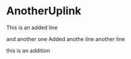 # AnotherUplink

This is an added line

and another one
Added anothe line 
another line




this is an addition